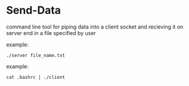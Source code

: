 # Send-Data
command line tool for piping data into a client socket and recieving it on server end in a file specified by user

example:

    ./server file_name.txt

example:

    cat .bashrc | ./client
